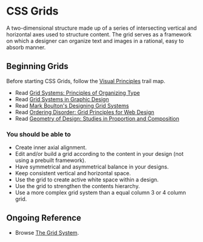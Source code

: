 # CSS Grids

A two-dimensional structure made up of a series of intersecting vertical and horizontal axes used to structure content. The grid serves as a framework on which a designer can organize text and images in a rational, easy to absorb manner.

## Beginning Grids

Before starting CSS Grids, follow the [Visual Principles](visual-principles.md)
trail map.

* Read [Grid Systems: Principles of Organizing Type](http://amzn.to/grid-systems-principles)
* Read [Grid Systems in Graphic Design](http://amzn.to/grid-systems-graphic-design)
* Read [Mark Boulton's Designing Grid Systems](http://www.markboulton.co.uk/journal/five-simple-steps-to-designing-grid-systems-part-1)
* Read [Ordering Disorder: Grid Principles for Web Design](http://amzn.to/ordering-disorder)
* Read [Geometry of Design: Studies in Proportion and Composition](http://amzn.to/geometry-design)

### You should be able to

* Create inner axial alignment.
* Edit and/or build a grid according to the content in your design (not using a prebuilt framework).
* Have symmetrical and asymmetrical balance in your designs.
* Keep consistent vertical and horizontal space.
* Use the grid to create active white space within a design.
* Use the grid to strengthen the contents hierarchy.
* Use a more complex grid system than a equal column 3 or 4 column grid.

## Ongoing Reference

* Browse [The Grid System](http://www.thegridsystem.org).
